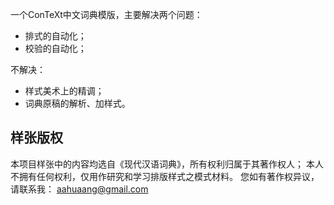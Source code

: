 一个ConTeXt中文词典模版，主要解决两个问题：

* 排式的自动化；
* 校验的自动化；

不解决：

* 样式美术上的精调；
* 词典原稿的解析、加样式。

## 样张版权

本项目样张中的内容均选自《现代汉语词典》，所有权利归属于其著作权人；
本人不拥有任何权利，仅用作研究和学习排版样式之模式材料。
您如有著作权异议，请联系我： aahuaang@gmail.com

<!--

## 读取json

```lua
local tmp = [[ { "t\nt t" : "foo bar", "a" : true, "b" : [ 123 , 456E-10, { "a" : true, "b" : [ 123 , 456 ] } ] } ]]
tmp = json.tolua(tmp)
inspect(tmp)
tmp = json.tostring(tmp,true)
inspect(tmp)
tmp = json.tolua(tmp)
inspect(tmp)
tmp = json.tostring(tmp)
inspect(tmp)
inspect(json.tostring(true))

local s = [[\foo"bar"]]
local j = json.tostring { s = s }
local l = json.tolua(j)
inspect(j)
inspect(l)
print(s==l.s)

if not package.loaded.json then
    package.loaded.json = json
end
```

\ci
{}
{}
{}
{}

\zi
{}
{}
{}
{}

  -->